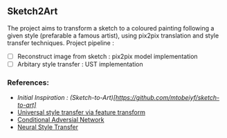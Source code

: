 ## Sketch2Art
The project aims to transform a sketch to a coloured painting following a given style (prefarable a famous artist), using pix2pix translation and style transfer techniques.
Project pipeline :
- [ ] Reconstruct image from sketch : pix2pix model implementation
- [ ] Arbitary style transfer : UST implementation
### References:
* *Initial Inspiration : (Sketch-to-Art)[https://github.com/mtobeiyf/sketch-to-art]*
* [Universal style transfer via feature transform](https://arxiv.org/pdf/1705.08086.pdf)
* [Conditional Adversial Network](https://phillipi.github.io/pix2pix/)
* [Neural Style Transfer](https://github.com/hwalsuklee/tensorflow-style-transfer)
